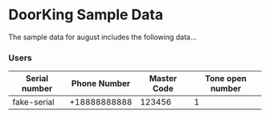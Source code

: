 # DoorKing Sample Data

The sample data for august includes the following data...

### Users

| Serial number            | Phone Number        | Master Code  | Tone open number |
| ---------------- | ------------ | -------- | --------------- |
| fake-serial | +18888888888 | 123456     | 1          |


